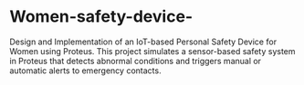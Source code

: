 # Women-safety-device-
Design and Implementation of an IoT-based Personal Safety Device for Women using Proteus. This project simulates a sensor-based safety system in Proteus that detects abnormal conditions and triggers manual or automatic alerts to emergency contacts.
